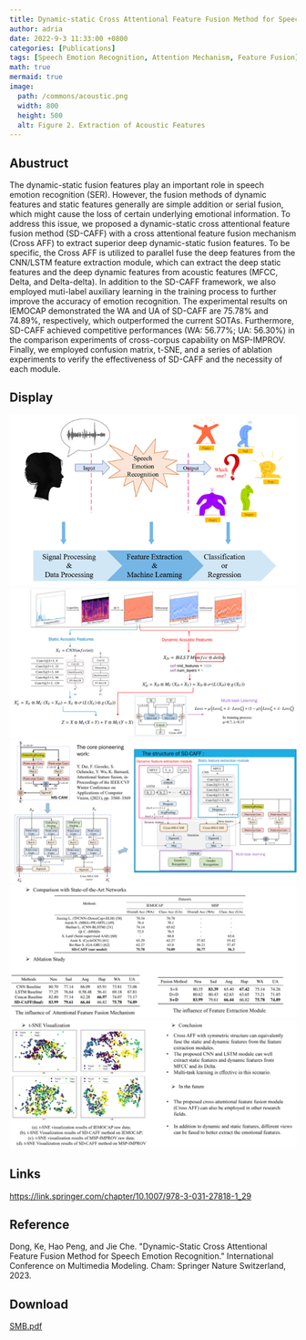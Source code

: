 ```yaml
---
title: Dynamic-static Cross Attentional Feature Fusion Method for Speech Emotion Recognition
author: adria
date: 2022-9-3 11:33:00 +0800
categories: [Publications]
tags: [Speech Emotion Recognition, Attention Mechanism, Feature Fusion]
math: true
mermaid: true
image:
  path: /commons/acoustic.png
  width: 800
  height: 500
  alt: Figure 2. Extraction of Acoustic Features
---
```


## Abustruct


The dynamic-static fusion features play an important role in speech emotion recognition (SER). However, the fusion methods of dynamic features and static features generally are simple addition or serial fusion, which might cause the loss of certain underlying emotional information. To address this issue, we proposed a dynamic-static cross attentional feature fusion method (SD-CAFF) with a cross attentional feature fusion mechanism (Cross AFF) to extract superior deep dynamic-static fusion features. To be specific, the Cross AFF is utilized to parallel fuse the deep features from the CNN/LSTM feature extraction module, which can extract the deep static features and the deep dynamic features from acoustic features (MFCC, Delta, and Delta-delta). In addition to the SD-CAFF framework, we also employed muti-label auxiliary learning in the training process to further improve the accuracy of emotion recognition. The experimental results on IEMOCAP demonstrated the WA and UA of SD-CAFF are 75.78% and 74.89%, respectively, which outperformed the current SOTAs. Furthermore, SD-CAFF achieved competitive performances (WA: 56.77%; UA: 56.30%) in the comparison experiments of cross-corpus capability on MSP-IMPROV. Finally, we employed confusion matrix, t-SNE, and a series of ablation experiments to verify the effectiveness of SD-CAFF and the necessity of each module.

## Display

<img src="/commons/sd-caff/ser.png" alt="ser" title="The process of SER">
<img src="/commons/sd-caff/structure.png" alt="structure" title="The structure of SD-CAFF">
<img src="/commons/sd-caff/cross att.png" alt="cross att" title="The cross att">
<img src="/commons/sd-caff/res1.png" alt="res1" title="res1">
<img src="/commons/sd-caff/res2.png" alt="res2" title="res2">

## Links
https://link.springer.com/chapter/10.1007/978-3-031-27818-1_29

## Reference
Dong, Ke, Hao Peng, and Jie Che. "Dynamic-Static Cross Attentional Feature Fusion Method for Speech Emotion Recognition." International Conference on Multimedia Modeling. Cham: Springer Nature Switzerland, 2023.

## Download
<a href="/commons/pubs/camera_ready.pdf">SMB.pdf</a>
